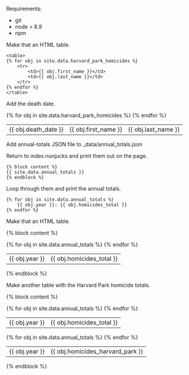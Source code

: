 Requirements:

* git
* node > 8.9
* npm

Make that an HTML table.

```
<table>
{% for obj in site.data.harvard_park_homicides %}
    <tr>
        <td>{{ obj.first_name }}</td>
        <td>{{ obj.last_name }}</td>
    </tr>
{% endfor %}
</table>
```

Add the death date.

<table>
{% for obj in site.data.harvard_park_homicides %}
    <tr>
        <td>{{ obj.death_date }}</td>
        <td>{{ obj.first_name }}</td>
        <td>{{ obj.last_name }}</td>
    </tr>
{% endfor %}
</table>

Add annual-totals JSON file to _data/annual_totals.json

Return to index.nunjucks and print them out on the page.

```
{% block content %}
{{ site.data.annual_totals }}
{% endblock %}
```

Loop through them and print the annual totals.

```
{% for obj in site.data.annual_totals %}
    {{ obj.year }}: {{ obj.homicides_total }}
{% endfor %}
```

Make that an HTML table.

{% block content %}
<table>
{% for obj in site.data.annual_totals %}
    <tr>
        <td>{{ obj.year }}</td>
        <td>{{ obj.homicides_total }}</td>
    </tr>
{% endfor %}
</table>
{% endblock %}

Make another table with the Harvard Park homicide totals.

{% block content %}
<table>
{% for obj in site.data.annual_totals %}
    <tr>
        <td>{{ obj.year }}</td>
        <td>{{ obj.homicides_total }}</td>
    </tr>
{% endfor %}
</table>

<table>
{% for obj in site.data.annual_totals %}
    <tr>
        <td>{{ obj.year }}</td>
        <td>{{ obj.homicides_harvard_park }}</td>
    </tr>
{% endfor %}
</table>
{% endblock %}
